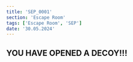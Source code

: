 ```yaml
---
title: 'SEP_0001'
section: 'Escape Room'
tags: ['Escape Room', 'SEP']
date: '30.05.2024'
---
```


## YOU HAVE OPENED A DECOY!!!
